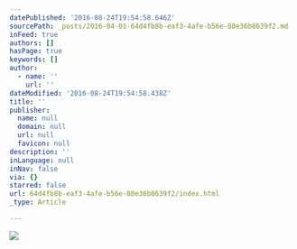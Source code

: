 ```yaml
---
datePublished: '2016-08-24T19:54:58.646Z'
sourcePath: _posts/2016-04-01-64d4fb8b-eaf3-4afe-b56e-80e36b8639f2.md
inFeed: true
authors: []
hasPage: true
keywords: []
author:
  - name: ''
    url: ''
dateModified: '2016-08-24T19:54:58.438Z'
title: ''
publisher:
  name: null
  domain: null
  url: null
  favicon: null
description: ''
inLanguage: null
inNav: false
via: {}
starred: false
url: 64d4fb8b-eaf3-4afe-b56e-80e36b8639f2/index.html
_type: Article

---
```

![](https://s3-us-west-2.amazonaws.com/the-grid-img/p/3498bea5551060c6580e8adbd0e9761f828411fa.jpg)